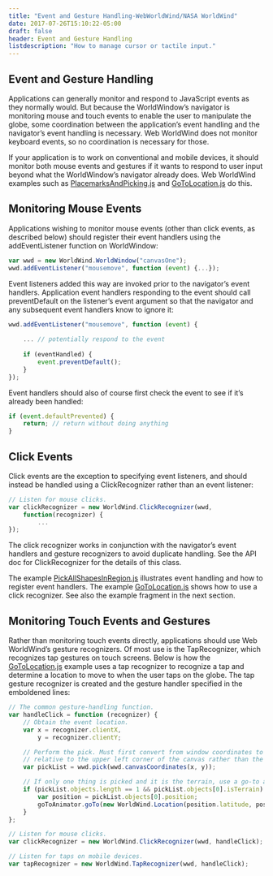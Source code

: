 ```yaml
---
title: "Event and Gesture Handling-WebWorldWind/NASA WorldWind"
date: 2017-07-26T15:10:22-05:00
draft: false
header: Event and Gesture Handling
listdescription: "How to manage cursor or tactile input."
---
```


## Event and Gesture Handling

Applications can generally monitor and respond to JavaScript events as they normally would. But because the WorldWindow’s navigator is monitoring mouse and touch events to enable the user to manipulate the globe, some coordination between the application’s event handling and the navigator’s event handling is necessary. Web WorldWind does not monitor keyboard events, so no coordination is necessary for those.

If your application is to work on conventional and mobile devices, it should monitor both mouse events and gestures if it wants to respond to user input beyond what the WorldWindow’s navigator already does. Web WorldWind examples such as [PlacemarksAndPicking.js](https://github.com/NASAWorldWind/WebWorldWind/blob/develop/examples/PlacemarksAndPicking.js) and [GoToLocation.js](https://github.com/NASAWorldWind/WebWorldWind/blob/develop/examples/GoToLocation.js) do this.

## Monitoring Mouse Events

Applications wishing to monitor mouse events (other than click events, as described below) should register their event handlers using the addEventListener function on WorldWindow:

```javascript
var wwd = new WorldWind.WorldWindow("canvasOne");
wwd.addEventListener("mousemove", function (event) {...});
```

Event listeners added this way are invoked prior to the navigator’s event handlers. Application event handlers responding to the event should call preventDefault on the listener’s event argument so that the navigator and any subsequent event handlers know to ignore it:

```javascript
wwd.addEventListener("mousemove", function (event) {
    
    ... // potentially respond to the event
    
    if (eventHandled) {
        event.preventDefault();
    }
});
```

Event handlers should also of course first check the event to see if it’s already been handled:

```javascript
if (event.defaultPrevented) {
    return; // return without doing anything
}
```

## Click Events

Click events are the exception to specifying event listeners, and should instead be handled using a ClickRecognizer rather than an event listener:

```javascript
// Listen for mouse clicks.
var clickRecognizer = new WorldWind.ClickRecognizer(wwd, 
    function(recognizer) {
        ...
});
```

The click recognizer works in conjunction with the navigator’s event handlers and gesture recognizers to avoid duplicate handling. See the API doc for ClickRecognizer for the details of this class.

The example [PickAllShapesInRegion.js](https://github.com/NASAWorldWind/WebWorldWind/blob/develop/examples/PickAllShapesInRegion.js) illustrates event handling and how to register event handlers. The example [GoToLocation.js](https://github.com/NASAWorldWind/WebWorldWind/blob/develop/examples/GoToLocation.js) shows how to use a click recognizer. See also the example fragment in the next section.

## Monitoring Touch Events and Gestures

Rather than monitoring touch events directly, applications should use Web WorldWind’s gesture recognizers. Of most use is the TapRecognizer, which recognizes tap gestures on touch screens. Below is how the [GoToLocation.js](https://github.com/NASAWorldWind/WebWorldWind/blob/develop/examples/GoToLocation.js) example uses a tap recognizer to recognize a tap and determine a location to move to when the user taps on the globe. The tap gesture recognizer is created and the gesture handler specified in the emboldened lines:

```javascript
// The common gesture-handling function.
var handleClick = function (recognizer) {
    // Obtain the event location.
    var x = recognizer.clientX,
        y = recognizer.clientY;

    // Perform the pick. Must first convert from window coordinates to canvas coordinates, which are
    // relative to the upper left corner of the canvas rather than the upper left corner of the page.
    var pickList = wwd.pick(wwd.canvasCoordinates(x, y));

    // If only one thing is picked and it is the terrain, use a go-to animator to go to the picked location.
    if (pickList.objects.length == 1 && pickList.objects[0].isTerrain) {
        var position = pickList.objects[0].position;
        goToAnimator.goTo(new WorldWind.Location(position.latitude, position.longitude));
    }
};

// Listen for mouse clicks.
var clickRecognizer = new WorldWind.ClickRecognizer(wwd, handleClick);

// Listen for taps on mobile devices.
var tapRecognizer = new WorldWind.TapRecognizer(wwd, handleClick);
```
